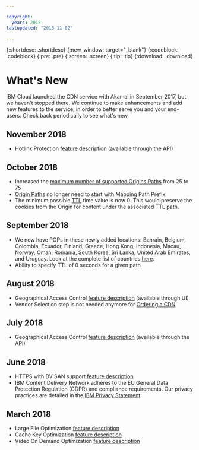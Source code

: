 ```yaml
---

copyright:
  years: 2018
lastupdated: "2018-11-02"

---
```


{:shortdesc: .shortdesc}
{:new_window: target="_blank"}
{:codeblock: .codeblock}
{:pre: .pre}
{:screen: .screen}
{:tip: .tip}
{:download: .download}

# What's New

IBM Cloud launched the CDN service with Akamai in September 2017, but we haven't stopped there. We continue to make enhancements and add new features to the service, in order to better serve you and your end-users. Check back periodically to see what's new.

## November 2018

  * Hotlink Protection [feature description](feature-descriptions.html#hotlink-protection) (available through the API)
  
## October 2018

  * Increased the [maximum number of supported Origins Paths](known-limitations.html#known-limitations) from 25 to 75
  * [Origin Paths](how-to.html#adding-origin-path-details) no longer need to start with Mapping Path Prefix.
  * The minimum possible [TTL](how-to.html#setting-content-caching-time-using-time-to-live-) time value is now 0. This would preserve the cookies from the Origin for content under the associated TTL path.

## September 2018

  * We now have POPs in these newly added locations: Bahrain, Belgium, Colombia, Ecuador, Finland, Greece, Hong Kong, Indonesia, Macau, Norway, Oman, Romania, South Korea, Sri Lanka, United Arab Emirates, and Uruguay. Look at the complete list of countries [here](https://console.bluemix.net/docs/infrastructure/CDN/edge-servers.html#list-of-edge-servers).
  * Ability to specify TTL of 0 seconds for a given path

## August 2018

  * Geographical Access Control [feature description](feature-descriptions.html#geographical-access-control) (available through UI)
  * Vendor Selection step is not needed anymore for [Ordering a CDN](how-to-order.html#order-a-new-cdn-)

## July 2018

  * Geographical Access Control [feature description](feature-descriptions.html#geographical-access-control) (available  through the API)

## June 2018

* HTTPS with DV SAN support [feature description](feature-descriptions.html#https-protocol-support)
* IBM Content Delivery Network adheres to the EU General Data Protection Regulation (GDPR) and compliance requirements. Our privacy practices are detailed in the [IBM Privacy Statement](https://www.ibm.com/privacy/us/en/).

## March 2018

  * Large File Optimization [feature description](feature-descriptions.html#large-file-optimization)
  * Cache Key Optimization [feature description](feature-descriptions.html#cache-key-query-args)
  * Video On Demand Optimization [feature description](feature-descriptions.html#video-on-demand)
